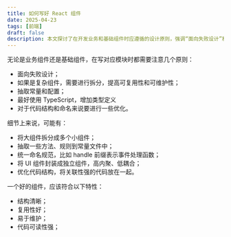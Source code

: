 ```yaml
---
title: 如何写好 React 组件
date: 2025-04-23
tags: [前端]
draft: false
description: 本文探讨了在开发业务和基础组件时应遵循的设计原则，强调“面向失败设计”和组件拆分的重要性，以提升**可复用性**和**可维护性**。建议使用**TypeScript**以增强类型定义，并提到优化**命名规范**和**代码结构**的必要性。理想的组件应具备**结构清晰**、**复用性强**、**易于维护**和**可读性高**等特性。
---
```


无论是业务组件还是基础组件，在写对应模块时都需要注意几个原则：

* 面向失败设计；
* 如果是复杂组件，需要进行拆分，提高可复用性和可维护性；
* 抽取常量和配置；
* 最好使用 TypeScript，增加类型定义
* 对于代码结构和命名来说要进行一些优化。

细节上来说，可能有：

* 将大组件拆分成多个小组件；
* 抽取一些方法、规则到常量文件中；
* 统一命名规范，比如 handle 前缀表示事件处理函数；
* 将 UI 组件封装成独立组件，高内聚、低耦合；
* 优化代码结构，将关联性强的代码放在一起。

一个好的组件，应该符合以下特性：

* 结构清晰；
* 复用性好；
* 易于维护；
* 代码可读性强；

